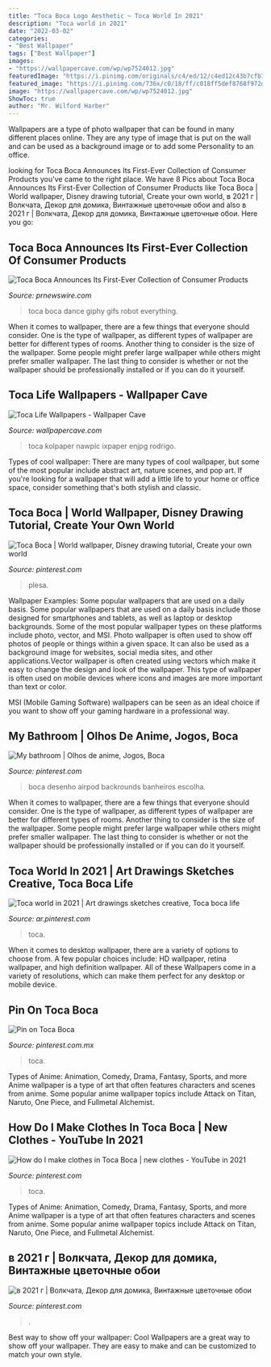 ```yaml
---
title: "Toca Boca Logo Aesthetic ~ Toca World In 2021"
description: "Toca world in 2021"
date: "2022-03-02"
categories:
- "Best Wallpaper"
tags: ["Best Wallpaper"]
images:
- "https://wallpapercave.com/wp/wp7524012.jpg"
featuredImage: "https://i.pinimg.com/originals/c4/ed/12/c4ed12c43b7cfb7febc2af45964c0ac4.png"
featured_image: "https://i.pinimg.com/736x/c0/18/ff/c018ff5def8768f972d9da9037d081d4.jpg"
image: "https://wallpapercave.com/wp/wp7524012.jpg"
ShowToc: true
author: "Mr. Wilford Harber"
---
```





Wallpapers are a type of photo wallpaper that can be found in many different places online. They are any type of image that is put on the wall and can be used as a background image or to add some Personality to an office.

	

		
looking for Toca Boca Announces Its First-Ever Collection of Consumer Products you've came to the right place. We have 8 Pics about Toca Boca Announces Its First-Ever Collection of Consumer Products like Toca Boca | World wallpaper, Disney drawing tutorial, Create your own world, в 2021 г | Волкчата, Декор для домика, Винтажные цветочные обои and also в 2021 г | Волкчата, Декор для домика, Винтажные цветочные обои. Here you go:
		
    
## Toca Boca Announces Its First-Ever Collection Of Consumer Products

<img loading=lazy src="https://mma.prnewswire.com/media/533767/TocaBoca_Logo.jpg?p=facebook" onerror="this.onerror=null;this.src='https://tse2.mm.bing.net/th?id=OIP.qHpSlbMT2qG6ORo7_-iGPQHaD3&amp;pid=15.1';" alt="Toca Boca Announces Its First-Ever Collection of Consumer Products">

_Source: prnewswire.com_

>toca boca dance giphy gifs robot everything. 

	

When it comes to wallpaper, there are a few things that everyone should consider. One is the type of wallpaper, as different types of wallpaper are better for different types of rooms. Another thing to consider is the size of the wallpaper. Some people might prefer large wallpaper while others might prefer smaller wallpaper. The last thing to consider is whether or not the wallpaper should be professionally installed or if you can do it yourself.

    
## Toca Life Wallpapers - Wallpaper Cave

<img loading=lazy src="https://wallpapercave.com/wp/wp7524012.jpg" onerror="this.onerror=null;this.src='https://tse4.mm.bing.net/th?id=OIP.qd_E3hyDH8V7gztTA0KjRAHaLa&amp;pid=15.1';" alt="Toca Life Wallpapers - Wallpaper Cave">

_Source: wallpapercave.com_

>toca kolpaper nawpic ixpaper enjpg rodrigo. 

	

Types of cool wallpaper:
There are many types of cool wallpaper, but some of the most popular include abstract art, nature scenes, and pop art. If you're looking for a wallpaper that will add a little life to your home or office space, consider something that's both stylish and classic.

    
## Toca Boca | World Wallpaper, Disney Drawing Tutorial, Create Your Own World

<img loading=lazy src="https://i.pinimg.com/originals/c4/ed/12/c4ed12c43b7cfb7febc2af45964c0ac4.png" onerror="this.onerror=null;this.src='https://tse3.mm.bing.net/th?id=OIP.PTbusubltxEBOa6TwzT0-gHaFj&amp;pid=15.1';" alt="Toca Boca | World wallpaper, Disney drawing tutorial, Create your own world">

_Source: pinterest.com_

>plesa. 

	

Wallpaper Examples: Some popular wallpapers that are used on a daily basis.
Some popular wallpapers that are used on a daily basis include those designed for smartphones and tablets, as well as laptop or desktop backgrounds. Some of the most popular wallpaper types on these platforms include photo, vector, and MSI. 
Photo wallpaper is often used to show off photos of people or things within a given space. It can also be used as a background image for websites, social media sites, and other applications.Vector wallpaper is often created using vectors which make it easy to change the design and look of the wallpaper. This type of wallpaper is often used on mobile devices where icons and images are more important than text or color. 

MSI (Mobile Gaming Software) wallpapers can be seen as an ideal choice if you want to show off your gaming hardware in a professional way.

    
## My Bathroom | Olhos De Anime, Jogos, Boca

<img loading=lazy src="https://i.pinimg.com/736x/0d/33/1e/0d331e5543457c60678e384709ccd69d.jpg" onerror="this.onerror=null;this.src='https://tse4.mm.bing.net/th?id=OIP.sZ7WIQ1-ZU7O8xywWbvqRQHaGl&amp;pid=15.1';" alt="My bathroom | Olhos de anime, Jogos, Boca">

_Source: pinterest.com_

>boca desenho airpod backrounds banheiros escolha. 

	

When it comes to wallpaper, there are a few things that everyone should consider. One is the type of wallpaper, as different types of wallpaper are better for different types of rooms. Another thing to consider is the size of the wallpaper. Some people might prefer large wallpaper while others might prefer smaller wallpaper. The last thing to consider is whether or not the wallpaper should be professionally installed or if you can do it yourself.

    
## Toca World In 2021 | Art Drawings Sketches Creative, Toca Boca Life

<img loading=lazy src="https://i.pinimg.com/736x/87/37/a3/8737a3b46aa1ed2c5ec7963d3646b599.jpg" onerror="this.onerror=null;this.src='https://tse4.mm.bing.net/th?id=OIP.O338qPH6CtGul9Um0e8FZQHaGM&amp;pid=15.1';" alt="Toca world in 2021 | Art drawings sketches creative, Toca boca life">

_Source: ar.pinterest.com_

>toca. 

	

When it comes to desktop wallpaper, there are a variety of options to choose from. A few popular choices include: HD wallpaper, retina wallpaper, and high definition wallpaper. All of these Wallpapers come in a variety of resolutions, which can make them perfect for any desktop or mobile device. 

    
## Pin On Toca Boca

<img loading=lazy src="https://i.pinimg.com/736x/8b/f7/5c/8bf75c5bca0f5ea61ef53d6667f66ab5.jpg" onerror="this.onerror=null;this.src='https://tse1.mm.bing.net/th?id=OIP.RwNKPIsqoFkbcaPQv-vHOQHaNK&amp;pid=15.1';" alt="Pin on Toca Boca">

_Source: pinterest.com.mx_

>toca. 

	

Types of Anime: Animation, Comedy, Drama, Fantasy, Sports, and more
Anime wallpaper is a type of art that often features characters and scenes from anime. Some popular anime wallpaper topics include Attack on Titan, Naruto, One Piece, and Fullmetal Alchemist.

    
## How Do I Make Clothes In Toca Boca | New Clothes - YouTube In 2021

<img loading=lazy src="https://i.pinimg.com/736x/c6/39/df/c639dfa1f017846cea5e26e08f6cb4ee.jpg" onerror="this.onerror=null;this.src='https://tse3.mm.bing.net/th?id=OIP.zJGt6fvGXo3uxjqoCHuwEAHaFj&amp;pid=15.1';" alt="How do I make clothes in Toca Boca | new clothes - YouTube in 2021">

_Source: pinterest.com_

>toca. 

	

Types of Anime: Animation, Comedy, Drama, Fantasy, Sports, and more
Anime wallpaper is a type of art that often features characters and scenes from anime. Some popular anime wallpaper topics include Attack on Titan, Naruto, One Piece, and Fullmetal Alchemist.

    
## в 2021 г | Волкчата, Декор для домика, Винтажные цветочные обои

<img loading=lazy src="https://i.pinimg.com/736x/c0/18/ff/c018ff5def8768f972d9da9037d081d4.jpg" onerror="this.onerror=null;this.src='https://tse3.mm.bing.net/th?id=OIP.6pSEfTadHDAqrN9BS5or6wHaH9&amp;pid=15.1';" alt="в 2021 г | Волкчата, Декор для домика, Винтажные цветочные обои">

_Source: pinterest.com_

>. 

	

Best way to show off your wallpaper:
Cool Wallpapers are a great way to show off your wallpaper. They are easy to make and can be customized to match your own style.


